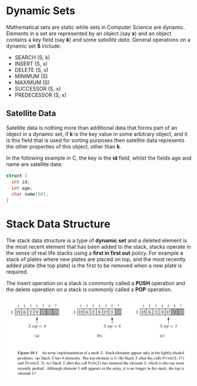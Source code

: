 
# Dynamic Sets

Mathematical sets are static while sets in Computer Science are dynamic. Elements in a set are represented by an object (say **x**) and an object contains a key field (say **k**) and some *satellite data*. General operations on a dynamic set **S** include:

* SEARCH (S, k)
* INSERT (S, x)
* DELETE (S, x)
* MINIMUM (S)
* MAXIMUM (S)
* SUCCESSOR (S, x)
* PREDECESSOR (S, x)

## Satellite Data

Satellite data is nothing more than additional data that forms part of an object in a dynamic set, if **k** is the key value in some arbitrary object, and it is this field that is used for sorting purposes then satellite data represents the other properties of this object, other than **k**.

In the following example in C, the key is the **id** field, whilst the fields age and name are satellite data:

```C
struct {
  int id;
  int age;
  char name[50];  
}
```

# Stack Data Structure

The stack data structure is a type of **dynamic set** and a deleted element is the most recent element that has been added to the stack, stacks operate in the sense of real life stacks using a **first in first out** policy. For example a stack of plates where new plates are placed on top, and the most recently added plate (the top plate) is the first to be removed when a new plate is required.

The insert operation on a stack is commonly called a **PUSH** operation and the delete operation on a stack is commonly called a **POP** operation.

<p align="center">
  <img src="images/stack.PNG">
</p>
